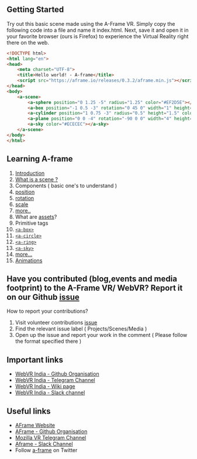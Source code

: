 ## Getting Started
Try out this basic scene made using the A-Frame VR. Simply copy the following code into a file and name it index.html. Next, save it and open it in your favorite browser (ours is Firefox) to experience the Virtual Reality right there on the web.
```html
<!DOCTYPE html>
<html lang="en">
<head>
	<meta charset="UTF-8">
	<title>Hello world! - A-frame</title>
	<script src="https://aframe.io/releases/0.3.2/aframe.min.js"></script>
</head>
<body>
	<a-scene>
  		<a-sphere position="0 1.25 -5" radius="1.25" color="#EF2D5E"></a-sphere>
  		<a-box position="-1 0.5 -3" rotation="0 45 0" width="1" height="1" depth="1" color="#4CC3D9"></a-box>
  		<a-cylinder position="1 0.75 -3" radius="0.5" height="1.5" color="#FFC65D"></a-cylinder>
  		<a-plane position="0 0 -4" rotation="-90 0 0" width="4" height="4" color="#7BC8A4"></a-plane>
  		<a-sky color="#ECECEC"></a-sky>
	</a-scene>
</body>
</html>
```
## Learning A-frame
1. [Introduction](https://aframe.io/docs/0.3.0/introduction/)
2. [What is a scene ?](https://aframe.io/docs/0.3.0/core/scene.html)
3. Components ( basic one's to understand )
  1. [position](https://aframe.io/docs/0.3.0/components/position.html)
  2. [rotation](https://aframe.io/docs/0.3.0/components/rotation.html)
  3. [scale](https://aframe.io/docs/0.3.0/components/scale.html)
  4. [more..](https://aframe.io/docs/0.3.0/core/component.html)
4. What are [assets](https://aframe.io/docs/0.3.0/core/asset-management-system.html)?
5. Primitive tags
  1. [`<a-box>`](https://aframe.io/docs/0.3.0/primitives/a-box.html)
  2. [`<a-circle>`](https://aframe.io/docs/0.3.0/primitives/a-circle.html)
  3. [`<a-ring>`](https://aframe.io/docs/0.3.0/primitives/a-ring.html)
  4. [`<a-sky>`](https://aframe.io/docs/0.3.0/primitives/a-sky.html)
  5. [more...](https://aframe.io/docs/0.3.0/primitives)
6. [Animations](https://aframe.io/docs/0.3.0/core/animations.html)

## Have you contributed (blog,events and media footprint) to the A-Frame VR/ WebVR? Report it on our Github [issue](https://github.com/webvr-india/volunteer-contributions/issues)
   How to report your contributions?
   1. Visit volunteer contributions [issue](https://github.com/webvr-india/volunteer-contributions/issues)
   2. Find the relevant issue label ( Projects/Scenes/Media )
   3. Open up the issue and report your work in the comment ( Please follow the format specified there )

## Important links
  * [WebVR India - Github Organisation](https://github.com/webvr-india)
  * [WebVR India - Telegram Channel](https://telegram.me/WebVRIndia)
  * [WebVR India - Wiki page](https://wiki.mozilla.org/India/WebVR/)
  * [WebVR India - Slack channel](https://aframevr.slack.com/archives/india)

## Useful links
  * [AFrame Website](https://aframe.io)
  * [AFrame - Github Organisation](https://github.com/aframevr)
  * [Mozilla VR Telegram Channel](https://telegram.me/MozillaVR)
  * [Aframe - Slack Channel](https://aframevr.slack.com)
  * Follow [a-frame](https://twitter.com/aframevr) on Twitter
